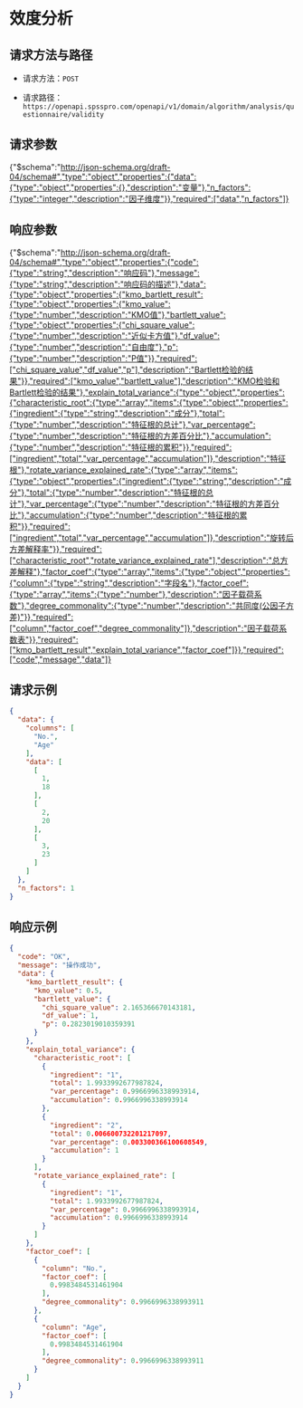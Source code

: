 # 效度分析



## 请求方法与路径

+ 请求方法：`POST`

+ 请求路径：`https://openapi.spsspro.com/openapi/v1/domain/algorithm/analysis/questionnaire/validity`

  

## 请求参数

<json-table>

{"$schema":"http://json-schema.org/draft-04/schema#","type":"object","properties":{"data":{"type":"object","properties":{},"description":"变量"},"n_factors":{"type":"integer","description":"因子维度"}},"required":["data","n_factors"]}

</json-table>



## 响应参数

<json-table>

{"$schema":"http://json-schema.org/draft-04/schema#","type":"object","properties":{"code":{"type":"string","description":"响应码"},"message":{"type":"string","description":"响应码的描述"},"data":{"type":"object","properties":{"kmo_bartlett_result":{"type":"object","properties":{"kmo_value":{"type":"number","description":"KMO值"},"bartlett_value":{"type":"object","properties":{"chi_square_value":{"type":"number","description":"近似卡方值"},"df_value":{"type":"number","description":"自由度"},"p":{"type":"number","description":"P值"}},"required":["chi_square_value","df_value","p"],"description":"Bartlett检验的结果"}},"required":["kmo_value","bartlett_value"],"description":"KMO检验和Bartlett检验的结果"},"explain_total_variance":{"type":"object","properties":{"characteristic_root":{"type":"array","items":{"type":"object","properties":{"ingredient":{"type":"string","description":"成分"},"total":{"type":"number","description":"特征根的总计"},"var_percentage":{"type":"number","description":"特征根的方差百分比"},"accumulation":{"type":"number","description":"特征根的累积"}},"required":["ingredient","total","var_percentage","accumulation"]},"description":"特征根"},"rotate_variance_explained_rate":{"type":"array","items":{"type":"object","properties":{"ingredient":{"type":"string","description":"成分"},"total":{"type":"number","description":"特征根的总计"},"var_percentage":{"type":"number","description":"特征根的方差百分比"},"accumulation":{"type":"number","description":"特征根的累积"}},"required":["ingredient","total","var_percentage","accumulation"]},"description":"旋转后方差解释率"}},"required":["characteristic_root","rotate_variance_explained_rate"],"description":"总方差解释"},"factor_coef":{"type":"array","items":{"type":"object","properties":{"column":{"type":"string","description":"字段名"},"factor_coef":{"type":"array","items":{"type":"number"},"description":"因子载荷系数"},"degree_commonality":{"type":"number","description":"共同度(公因子方差)"}},"required":["column","factor_coef","degree_commonality"]},"description":"因子载荷系数表"}},"required":["kmo_bartlett_result","explain_total_variance","factor_coef"]}},"required":["code","message","data"]}

</json-table>

## 请求示例

```json
{
  "data": {
    "columns": [
      "No.",
      "Age"
    ],
    "data": [
      [
        1,
        18
      ],
      [
        2,
        20
      ],
      [
        3,
        23
      ]
    ]
  },
  "n_factors": 1
}
```



## 响应示例

```json
{
  "code": "OK",
  "message": "操作成功",
  "data": {
    "kmo_bartlett_result": {
      "kmo_value": 0.5,
      "bartlett_value": {
        "chi_square_value": 2.165366670143181,
        "df_value": 1,
        "p": 0.2823019010359391
      }
    },
    "explain_total_variance": {
      "characteristic_root": [
        {
          "ingredient": "1",
          "total": 1.9933992677987824,
          "var_percentage": 0.9966996338993914,
          "accumulation": 0.9966996338993914
        },
        {
          "ingredient": "2",
          "total": 0.006600732201217097,
          "var_percentage": 0.003300366100608549,
          "accumulation": 1
        }
      ],
      "rotate_variance_explained_rate": [
        {
          "ingredient": "1",
          "total": 1.9933992677987824,
          "var_percentage": 0.9966996338993914,
          "accumulation": 0.9966996338993914
        }
      ]
    },
    "factor_coef": [
      {
        "column": "No.",
        "factor_coef": [
          0.9983484531461904
        ],
        "degree_commonality": 0.9966996338993911
      },
      {
        "column": "Age",
        "factor_coef": [
          0.9983484531461904
        ],
        "degree_commonality": 0.9966996338993911
      }
    ]
  }
}
```

